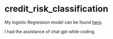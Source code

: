 # credit_risk_classification
My logistic Regression model can be found [here](https://github.com/JuliWritesStories/credit_risk_classification/blob/main/Juliet's%20Code/credit_risk_classification.ipynb).

I had the assistance of chat gpt while coding.